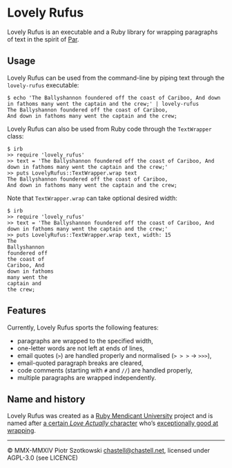 Lovely Rufus
============

Lovely Rufus is an executable and a Ruby library for wrapping paragraphs of text in the spirit of [Par](http://www.nicemice.net/par/).



Usage
-----

Lovely Rufus can be used from the command-line by piping text through the `lovely-rufus` executable:

    $ echo 'The Ballyshannon foundered off the coast of Cariboo, And down in fathoms many went the captain and the crew;' | lovely-rufus
    The Ballyshannon foundered off the coast of Cariboo,
    And down in fathoms many went the captain and the crew;

Lovely Rufus can also be used from Ruby code through the `TextWrapper` class:

    $ irb
    >> require 'lovely_rufus'
    >> text = 'The Ballyshannon foundered off the coast of Cariboo, And down in fathoms many went the captain and the crew;'
    >> puts LovelyRufus::TextWrapper.wrap text
    The Ballyshannon foundered off the coast of Cariboo,
    And down in fathoms many went the captain and the crew;

Note that `TextWrapper.wrap` can take optional desired width:

    $ irb
    >> require 'lovely_rufus'
    >> text = 'The Ballyshannon foundered off the coast of Cariboo, And down in fathoms many went the captain and the crew;'
    >> puts LovelyRufus::TextWrapper.wrap text, width: 15
    The
    Ballyshannon
    foundered off
    the coast of
    Cariboo, And
    down in fathoms
    many went the
    captain and
    the crew;



Features
--------

Currently, Lovely Rufus sports the following features:

* paragraphs are wrapped to the specified width,
* one-letter words are not left at ends of lines,
* email quotes (`>`) are handled properly and normalised (`> > >` → `>>>`),
* email-quoted paragraph breaks are cleared,
* code comments (starting with `#` and `//`) are handled properly,
* multiple paragraphs are wrapped independently.



Name and history
----------------

Lovely Rufus was created as a [Ruby Mendicant University](http://blog.majesticseacreature.com/tag/rubymendicant) project and is named after [a certain _Love Actually_ character](http://en.wikipedia.org/wiki/Love_Actually#Rufus) who’s [exceptionally good at wrapping](http://www.youtube.com/watch?v=W6E1wPwOaE4).



---

© MMX-MMXIV Piotr Szotkowski <chastell@chastell.net>, licensed under AGPL-3.0 (see LICENCE)
